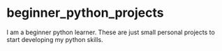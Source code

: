 # beginner_python_projects
I am a beginner python learner. These are just small personal projects to start developing my python skills.

